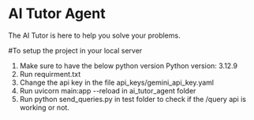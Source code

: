 # AI Tutor Agent
The AI Tutor is here to help you solve your problems.

#To setup the project in your local server
1. Make sure to have the below python version
    Python version:  3.12.9
2. Run requirment.txt
3. Change the api key in the file api_keys/gemini_api_key.yaml
4. Run  uvicorn main:app --reload in ai_tutor_agent folder
5. Run python send_queries.py in test folder to check if the /query api is working or not.

